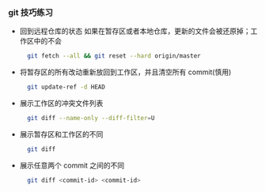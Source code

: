### git 技巧练习

- 回到远程仓库的状态
  如果在暂存区或者本地仓库，更新的文件会被还原掉；工作区中的不会

  ```bash
    git fetch --all && git reset --hard origin/master
  ```

- 将暂存区的所有改动重新放回到工作区，并且清空所有 commit(慎用)

  ```bash
    git update-ref -d HEAD
  ```

- 展示工作区的冲突文件列表

  ```bash
    git diff --name-only --diff-filter=U
  ```

- 展示暂存区和工作区的不同

  ```bash
    git diff
  ```

- 展示任意两个 commit 之间的不同

  ```bash
    git diff <commit-id> <commit-id>
  ```
